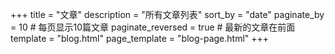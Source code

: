 +++
title = "文章"
description = "所有文章列表"
sort_by = "date"
paginate_by = 10  # 每页显示10篇文章
paginate_reversed = true  # 最新的文章在前面
template = "blog.html"
page_template = "blog-page.html"
+++ 

